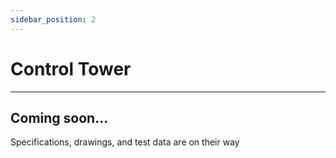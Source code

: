```yaml
---
sidebar_position: 2
---
```


# Control Tower

---

## Coming soon...

Specifications, drawings, and test data are on their way